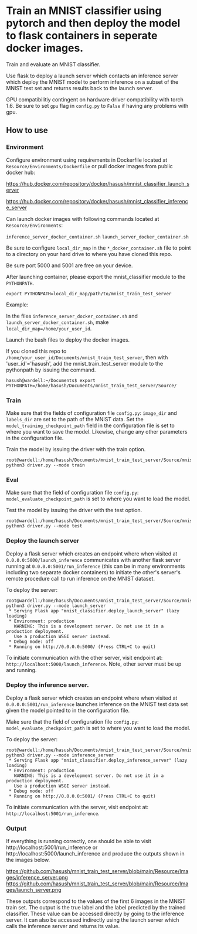 # Train an MNIST classifier using pytorch and then deploy the model to flask containers in seperate docker images.

Train and evaluate an MNIST classifier. 

Use flask to deploy a launch server which contacts an inference server which deploy the MNIST model to perform inference on a subset of the MNIST test set and returns results back to the launch server.

GPU compatibilitiy contingent on hardware driver compatibility with torch 1.6. Be sure to set `gpu` flag  in `config.py` to `False` if having any problems with gpu.

## How to use

### Environment
Configure environment using requirements in Dockerfile located at `Resource/Environments/Dockerfile` or pull docker images from public docker hub:

https://hub.docker.com/repository/docker/hasush/mnist_classifier_launch_server

https://hub.docker.com/repository/docker/hasush/mnist_classifier_inference_server

Can launch docker images with following commands located at `Resource/Environments`:

`inference_server_docker_container.sh`  `launch_server_docker_container.sh`

Be sure to configure `local_dir_map` in the `*_docker_container.sh` file to point to a directory on your hard drive to where you have cloned this repo.

Be sure port 5000 and 5001 are free on your device.

After launching container, please export the mnist_classifier module to the `PYTHONPATH`.

`export PYTHONPATH=local_dir_map/path/to/mnist_train_test_server`

Example:

In the files `inference_server_docker_container.sh` and `launch_server_docker_container.sh`, make `local_dir_map=/home/your_user_id`.

Launch the bash files to deploy the docker images.

If you cloned this repo to `/home/your_user_id/Documents/mnist_train_test_server`, then with 'user_id'='hasush', add the mnist_train_test_server module to the pythonpath by issuing the command.

```
hasush@wardell:~/Documents$ export PYTHONPATH=/home/hasush/Documents/mnist_train_test_server/Source/
```
### Train

Make sure that the fields of configuration file `config.py`: `image_dir` and `labels_dir` are set to the path of the MNIST data.
Set the `model_training_checkpoint_path` field in the configuration file is set to where you want to save the model.
Likewise, change any other parameters in the configuration file.

Train the model by issuing the driver with the train option.
```
root@wardell:/home/hasush/Documents/mnist_train_test_server/Source/mnist_classifier# python3 driver.py --mode train
```

### Eval

Make sure that the field of configuration file `config.py`: `model_evaluate_checkpoint_path` is set to where you want to load the model.

Test the model by issuing the driver with the test option.
```
root@wardell:/home/hasush/Documents/mnist_train_test_server/Source/mnist_classifier# python3 driver.py --mode test
```

### Deploy the launch server
Deploy a flask server which creates an endpoint where when visited at `0.0.0.0:5000/launch_inference` communicates with another flask server running at `0.0.0.0:5001/run_inference` (this can be in many environments including two separate docker containers) to initiate the other's server's remote procedure call to run inference on the MNIST dataset.

To deploy the server:
```
root@wardell:/home/hasush/Documents/mnist_train_test_server/Source/mnist_classifier# python3 driver.py --mode launch_server
 * Serving Flask app "mnist_classifier.deploy_launch_server" (lazy loading)
 * Environment: production
   WARNING: This is a development server. Do not use it in a production deployment.
   Use a production WSGI server instead.
 * Debug mode: off
 * Running on http://0.0.0.0:5000/ (Press CTRL+C to quit)
```

To initiate communication with the other server, visit endpoint at: `http://localhost:5000/launch_inference`. Note, other server must be up and running.

### Deploy the inference server.
Deploy a flask server which creates an endpoint where when visited at `0.0.0.0:5001/run_inference` launches inference on the MNIST test data set given the model pointed to in the configuration file.

Make sure that the field of configuration file `config.py`: `model_evaluate_checkpoint_path` is set to where you want to load the model.

To deploy the server:
```
root@wardell:/home/hasush/Documents/mnist_train_test_server/Source/mnist_classifier# python3 driver.py --mode inference_server
 * Serving Flask app "mnist_classifier.deploy_inference_server" (lazy loading)
 * Environment: production
   WARNING: This is a development server. Do not use it in a production deployment.
   Use a production WSGI server instead.
 * Debug mode: off
 * Running on http://0.0.0.0:5001/ (Press CTRL+C to quit)
```

To initiate communication with the server, visit endpoint at: `http://localhost:5001/run_inference`.

### Output
If everything is running correctly, one should be able to visit http://localhost:5001/run_inference or http://localhost:5000/launch_inference and produce the outputs shown in the images below. 

https://github.com/hasush/mnist_train_test_server/blob/main/Resource/Images/inference_server.png
https://github.com/hasush/mnist_train_test_server/blob/main/Resource/Images/launch_server.png

These outputs correspond to the values of the first 6 images in the MNIST train set. The output is the true label and the label predicted by the trained classifier. These value can be accessed directly by going to the inference server. It can also be accessed indirectly using the launch server which calls the inference server and returns its value.

